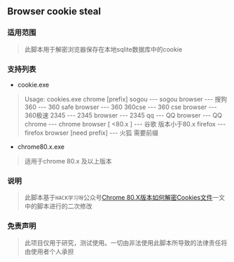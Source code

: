 ## Browser cookie steal  

### 适用范围   
> 此脚本用于解密浏览器保存在本地sqlite数据库中的cookie  

### 支持列表  

 - cookie.exe
 > Usage: cookies.exe chrome [prefix]
	sogou --- sogou browser --- 搜狗
	360 --- 360 safe browser --- 360
	360cse --- 360 cse browser --- 360极速
	2345 --- 2345 browser --- 2345
	qq --- QQ browser --- QQ
	chrome --- chrome browser [ <80.x ] --- 谷歌 版本小于80.x
	firefox --- firefox browser [need prefix] --- 火狐 需要前缀  
	
 - chrome80.x.exe  
 > 适用于chrome 80.x 及以上版本  

###  说明  
> 此脚本基于`HACK学习呀`公众号[Chrome 80.X版本如何解密Cookies文件](https://mp.weixin.qq.com/s?__biz=MzI5MDU1NDk2MA==&mid=2247488898&idx=1&sn=ac33546aaad982a504c327da57d85525&chksm=ec1f40bddb68c9ab0222773f780d083c661393bcf3584455a4e12f584e40b76dcc135fdaee2c&scene=126&sessionid=1583654229&key=41d13486e4e7136d94d5f28e267935a0eeebb553d93e52b0e8cbfdec646adcdc14d090d07c4440fac63f38a3510d68697a50aa1667f78aeab09cdcdb2d4cb6159d9f255f109850dd87294c379042155a&ascene=1&uin=MzQ1MDM0MTAzOQ==&devicetype=Windows%2010&version=62080079&lang=zh_CN&exportkey=AbtlbpPIFRk/ipAtXnh4BwU=&pass_ticket=oPXzzw0dixknXZebcSjtDrjQPylfVvDjCSnUoAMjw3MZlvRA2JvJEt%2b4hzfK36WS)一文中的脚本进行的二次修改  

###  免责声明  
> 此项目仅用于研究，测试使用。一切由非法使用此脚本所导致的法律责任将由使用者个人承担  

